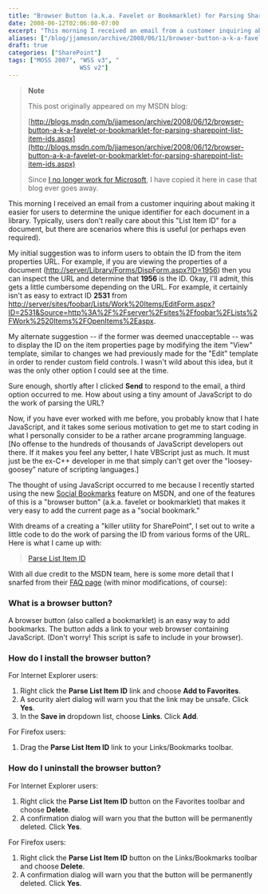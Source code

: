 ```yaml
---
title: "Browser Button (a.k.a. Favelet or Bookmarklet) for Parsing SharePoint List Item IDs"
date: 2008-06-12T02:06:00-07:00
excerpt: "This morning I received an email from a customer inquiring about making it easier for users to determine the unique identifier for each document in a library. Typically, users don't really care about this \"List Item ID\" for a document, but there are scenarios..."
aliases: ["/blog/jjameson/archive/2008/06/11/browser-button-a-k-a-favelet-or-bookmarklet-for-parsing-sharepoint-list-item-ids.aspx"]
draft: true
categories: ["SharePoint"]
tags: ["MOSS 2007", "WSS v3", "
                    WSS v2"]
---
```


> **Note**
>
> This post originally appeared on my MSDN blog:
>
> [http://blogs.msdn.com/b/jjameson/archive/2008/06/12/browser-button-a-k-a-favelet-or-bookmarklet-for-parsing-sharepoint-list-item-ids.aspx](http://blogs.msdn.com/b/jjameson/archive/2008/06/12/browser-button-a-k-a-favelet-or-bookmarklet-for-parsing-sharepoint-list-item-ids.aspx)
>
> Since [I no longer work for Microsoft](/blog/jjameson/2011/09/02/last-day-with-microsoft), I have copied it here in case that blog                 ever goes away.

This morning I received an email from a customer inquiring about making it easier         for users to determine the unique identifier for each document in a library. Typically,         users don't really care about this "List Item ID" for a document, but there are         scenarios where this is useful (or perhaps even required).

My initial suggestion was to inform users to obtain the ID from the item properties         URL. For example, if you are viewing the properties of a document ([http://server/Library/Forms/DispForm.aspx?ID=1956](http://server/Library/Forms/DispForm.aspx?ID=1956))         then you can inspect the URL and determine that **1956** is the ID.         Okay, I'll admit, this gets a little cumbersome depending on the URL. For example,         it certainly isn't as easy to extract ID **2531** from [http://server/sites/foobar/Lists/Work%20Items/EditForm.aspx?ID=2531&Source=http%3A%2F%2Fserver%2Fsites%2Ffoobar%2FLists%2FWork%2520Items%2FOpenItems%2Easpx](http://server/sites/foobar/Lists/Work%20Items/EditForm.aspx?ID=2531&Source=http%3A%2F%2Fserver%2Fsites%2Ffoobar%2FLists%2FWork%2520Items%2FOpenItems%2Easpx).

My alternate suggestion -- if the former was deemed unacceptable -- was to display         the ID on the item properties page by modifying the item "View" template, similar         to changes we had previously made for the "Edit" template in order to render custom         field controls. I wasn't wild about this idea, but it was the only other option         I could see at the time.

Sure enough, shortly after I clicked **Send** to respond to the email,         a third option occurred to me. How about using a tiny amount of JavaScript to do         the work of parsing the URL?

Now, if you have ever worked with me before, you probably know that I hate JavaScript,         and it takes some serious motivation to get me to start coding in what I personally         consider to be a rather arcane programming language. [No offense to the hundreds         of thousands of JavaScript developers out there. If it makes you feel any better,         I hate VBScript just as much. It must just be the ex-C++ developer in me that simply         can't get over the "loosey-goosey" nature of scripting languages.]

The thought of using JavaScript occurred to me because I recently started using         the new [Social Bookmarks](http://social.msdn.microsoft.com/bookmarks)         feature on MSDN, and one of the features of this is a "browser button" (a.k.a. favelet         or bookmarklet) that makes it very easy to add the current page as a "social bookmark."

With dreams of a creating a "killer utility for SharePoint", I set out to write         a little code to do the work of parsing the ID from various forms of the URL. Here         is what I came up with:

> [Parse List Item ID](javascript:s=location.href;pos1=s.indexOf%28'DispForm.aspx?ID=',%200%29;if%28pos1==-1%29{window.alert%28"Unable%20to%20determine%20List%20Item%20ID%20from%20URL."%29;}else{pos1+='DispForm.aspx?ID='.length;pos2=s.indexOf%28'&',%20pos1%29;if%28pos2==-1%29{pos2=s.length;}listItemIntId=s.substr%28pos1,%20pos2-pos1%29;window.alert%28'List%20Item%20ID:%20'%20+%20listItemIntId%29;})

With all due credit to the MSDN team, here is some more detail that I snarfed from         their [FAQ page](http://social.msdn.microsoft.com/bookmarks/en-US/FAQ)         (with minor modifications, of course):

### What is a browser button?

A browser button (also called a bookmarklet) is an easy way to add bookmarks. The         button adds a link to your web browser containing JavaScript. (Don't worry! This         script is safe to include in your browser).

### How do I install the browser button?

For Internet Explorer users:

1. Right click the **Parse List Item ID** link and choose **Add
   to Favorites**.
2. A security alert dialog will warn you that the link may be unsafe. Click **Yes**.
3. In the **Save in** dropdown list, choose **Links**. Click
   **Add**.

For Firefox users:

1. Drag the **Parse List Item ID** link to your Links/Bookmarks toolbar.

### How do I uninstall the browser button?

For Internet Explorer users:

1. Right click the **Parse List Item ID** button on the Favorites toolbar
   and choose **Delete**.
2. A confirmation dialog will warn you that the button will be permanently deleted.
   Click **Yes**.

For Firefox users:

1. Right click the **Parse List Item ID** button on the Links/Bookmarks
   toolbar and choose **Delete**.
2. A confirmation dialog will warn you that the button will be permanently deleted.
   Click **Yes**.

